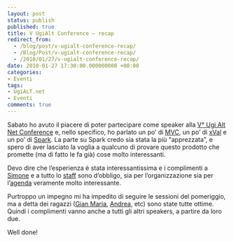 ```yaml
---
layout: post
status: publish
published: true
title: V UgiAlt Conference – recap
redirect_from: 
  - /blog/post/v-ugialt-conference-recap/
  - /Blog/Post/v-ugialt-conference-recap/
  - /2010/01/27/v-ugialt-conference-recap/
date: 2010-01-27 17:30:00.000000000 +00:00
categories:
- Eventi
tags:
- UgiALT.net
- Eventi
comments: true
---
```

<p>Sabato ho avuto il piacere di poter partecipare come speaker alla <a title="V° Ugi Alt Net Conference" href="http://www.ugialt.net/V%20UgiALT.net%20Conference.ashx" rel="nofollow" target="_blank">V° Ugi Alt Net Conference</a> e, nello specifico, ho parlato un po’ di <a title="Category: MVC" href="http://tostring.it/Categories/Archive/MVC" target="_blank">MVC</a>, un po’ di <a title="xVal" href="http://xval.codeplex.com/" target="_blank">xVal</a> e un po’ di <a title="Spark View Engine" href="http://sparkviewengine.com/" rel="nofollow" target="_blank">Spark</a>. La parte su Spark credo sia stata la più “apprezzata”, e spero di aver lasciato la voglia a qualcuno di provare questo prodotto che promette (ma di fatto le fa già) cose molto interessanti.</p>  <p>Devo dire che l’esperienza è stata interessantissima e i complimenti a <a href="http://codeclimber.net.nz/" rel="nofollow friend met colleague" target="_new">Simone</a> e a tutto lo <a title="Ugi Alt" href="http://ugialt.net/" rel="nofollow" target="_blank">staff</a> sono d’obbligo, sia per l’organizzazione sia per l’<a title="Agenda V° Ugi Alt Conference" href="http://www.ugialt.net/V%20UgiALT.net%20Conference.ashx" rel="nofollow" target="_blank">agenda</a> veramente molto interessante.</p>  <p>Purtroppo un impegno mi ha impedito di seguire le sessioni del pomeriggio, ma a detta dei ragazzi (<a href="http://www.codewrecks.com/blog/index.php" rel="nofollow friend met co-worker colleague" target="_new">Gian Maria</a>, <a href="http://twitter.com/andreabalducci" rel="nofollow friend met co-worker colleague">Andrea</a>, etc) sono state tutte ottime. Quindi i complimenti vanno anche a tutti gli altri speakers, a partire da loro due.</p>  <p>Well done!</p>    <p>&#160;</p>
